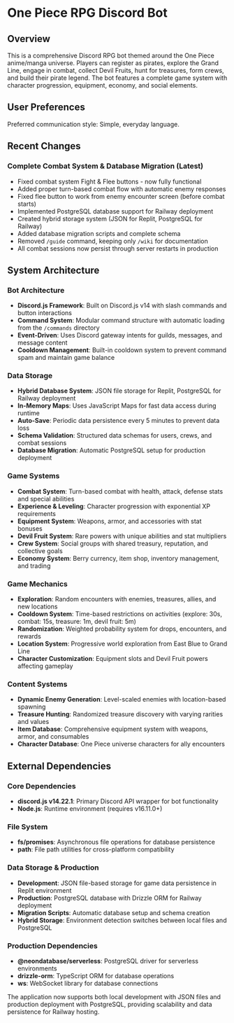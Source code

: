 # One Piece RPG Discord Bot

## Overview

This is a comprehensive Discord RPG bot themed around the One Piece anime/manga universe. Players can register as pirates, explore the Grand Line, engage in combat, collect Devil Fruits, hunt for treasures, form crews, and build their pirate legend. The bot features a complete game system with character progression, equipment, economy, and social elements.

## User Preferences

Preferred communication style: Simple, everyday language.

## Recent Changes

### Complete Combat System & Database Migration (Latest)
- Fixed combat system Fight & Flee buttons - now fully functional
- Added proper turn-based combat flow with automatic enemy responses
- Fixed flee button to work from enemy encounter screen (before combat starts)
- Implemented PostgreSQL database support for Railway deployment
- Created hybrid storage system (JSON for Replit, PostgreSQL for Railway)
- Added database migration scripts and complete schema
- Removed `/guide` command, keeping only `/wiki` for documentation
- All combat sessions now persist through server restarts in production

## System Architecture

### Bot Architecture
- **Discord.js Framework**: Built on Discord.js v14 with slash commands and button interactions
- **Command System**: Modular command structure with automatic loading from the `/commands` directory
- **Event-Driven**: Uses Discord gateway intents for guilds, messages, and message content
- **Cooldown Management**: Built-in cooldown system to prevent command spam and maintain game balance

### Data Storage
- **Hybrid Database System**: JSON file storage for Replit, PostgreSQL for Railway deployment
- **In-Memory Maps**: Uses JavaScript Maps for fast data access during runtime
- **Auto-Save**: Periodic data persistence every 5 minutes to prevent data loss
- **Schema Validation**: Structured data schemas for users, crews, and combat sessions
- **Database Migration**: Automatic PostgreSQL setup for production deployment

### Game Systems
- **Combat System**: Turn-based combat with health, attack, defense stats and special abilities
- **Experience & Leveling**: Character progression with exponential XP requirements
- **Equipment System**: Weapons, armor, and accessories with stat bonuses
- **Devil Fruit System**: Rare powers with unique abilities and stat multipliers
- **Crew System**: Social groups with shared treasury, reputation, and collective goals
- **Economy System**: Berry currency, item shop, inventory management, and trading

### Game Mechanics
- **Exploration**: Random encounters with enemies, treasures, allies, and new locations
- **Cooldown System**: Time-based restrictions on activities (explore: 30s, combat: 15s, treasure: 1m, devil fruit: 5m)
- **Randomization**: Weighted probability system for drops, encounters, and rewards
- **Location System**: Progressive world exploration from East Blue to Grand Line
- **Character Customization**: Equipment slots and Devil Fruit powers affecting gameplay

### Content Systems
- **Dynamic Enemy Generation**: Level-scaled enemies with location-based spawning
- **Treasure Hunting**: Randomized treasure discovery with varying rarities and values
- **Item Database**: Comprehensive equipment system with weapons, armor, and consumables
- **Character Database**: One Piece universe characters for ally encounters

## External Dependencies

### Core Dependencies
- **discord.js v14.22.1**: Primary Discord API wrapper for bot functionality
- **Node.js**: Runtime environment (requires v16.11.0+)

### File System
- **fs/promises**: Asynchronous file operations for database persistence
- **path**: File path utilities for cross-platform compatibility

### Data Storage & Production
- **Development**: JSON file-based storage for game data persistence in Replit environment
- **Production**: PostgreSQL database with Drizzle ORM for Railway deployment
- **Migration Scripts**: Automatic database setup and schema creation
- **Hybrid Storage**: Environment detection switches between local files and PostgreSQL

### Production Dependencies
- **@neondatabase/serverless**: PostgreSQL driver for serverless environments
- **drizzle-orm**: TypeScript ORM for database operations
- **ws**: WebSocket library for database connections

The application now supports both local development with JSON files and production deployment with PostgreSQL, providing scalability and data persistence for Railway hosting.